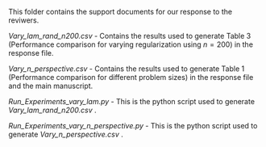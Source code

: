 This folder contains the support documents for our response to the reviwers.

*Vary_lam_rand_n200.csv* - Contains the results used to generate Table 3 (Performance comparison for varying regularization using $n=200$) in the response file.

*Vary_n_perspective.csv* - Contains the results used to generate Table 1 (Performance comparison for different problem sizes) in the response file and the main manuscript.

*Run_Experiments_vary_lam.py*  - This is the python script used to generate *Vary_lam_rand_n200.csv* .

*Run_Experiments_vary_n_perspective.py*  - This is the python script used to generate *Vary_n_perspective.csv* .
